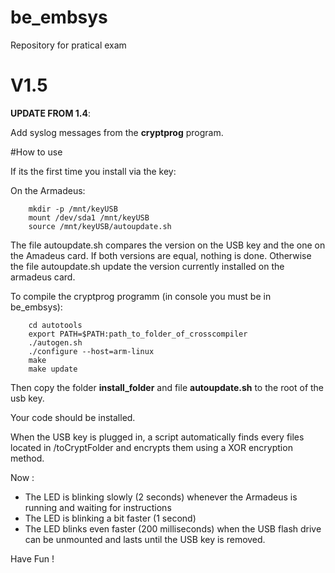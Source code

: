# be_embsys
Repository for pratical exam

# V1.5

**UPDATE FROM 1.4**:

Add syslog messages from the __cryptprog__ program.

#How to use

If its the first time you install via the key:

On the Armadeus:

        mkdir -p /mnt/keyUSB
        mount /dev/sda1 /mnt/keyUSB
        source /mnt/keyUSB/autoupdate.sh


The file autoupdate.sh compares the version on the USB key and the one on the Amadeus card. If both versions are equal, nothing is done. Otherwise the file autoupdate.sh update the version currently installed on the armadeus card.

To compile the cryptprog programm (in console you must be in be_embsys):

        cd autotools
        export PATH=$PATH:path_to_folder_of_crosscompiler
        ./autogen.sh
        ./configure --host=arm-linux
        make
        make update

Then copy the folder **install_folder** and file **autoupdate.sh** to the root of the usb key.

Your code should be installed.


When the USB key is plugged in, a script automatically finds every files located in /toCryptFolder and encrypts them using a XOR encryption method.

Now :

 - The LED is blinking slowly (2 seconds) whenever the Armadeus is running and waiting for instructions
 - The LED is blinking a bit faster (1 second)
 - The LED blinks even faster (200 milliseconds) when the USB flash drive can be unmounted and lasts until the USB key is removed. 


Have Fun !


